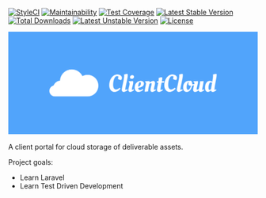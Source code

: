 [![StyleCI](https://github.styleci.io/repos/216927640/shield?branch=master)](https://github.styleci.io/repos/216927640)
[![Maintainability](https://api.codeclimate.com/v1/badges/d4b4b471b15132fc3abf/maintainability)](https://codeclimate.com/github/ClarkMitchell/ClientCloud/maintainability)
[![Test Coverage](https://api.codeclimate.com/v1/badges/d4b4b471b15132fc3abf/test_coverage)](https://codeclimate.com/github/ClarkMitchell/ClientCloud/test_coverage)
[![Latest Stable Version](https://poser.pugx.org/clark-mitchell/client-cloud/v/stable)](https://packagist.org/packages/clark-mitchell/client-cloud)
[![Total Downloads](https://poser.pugx.org/clark-mitchell/client-cloud/downloads)](https://packagist.org/packages/clark-mitchell/client-cloud)
[![Latest Unstable Version](https://poser.pugx.org/clark-mitchell/client-cloud/v/unstable)](https://packagist.org/packages/clark-mitchell/client-cloud)
[![License](https://poser.pugx.org/clark-mitchell/client-cloud/license)](https://packagist.org/packages/clark-mitchell/client-cloud)

![ClientCloud Logo](docs/assets/cover.png)

A client portal for cloud storage of deliverable assets.

Project goals:
* Learn Laravel
* Learn Test Driven Development
